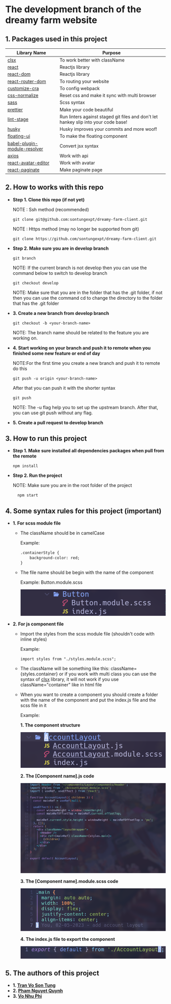 # The development branch of the dreamy farm website

## 1. Packages used in this project

| Library Name                                                                            | Purpose                                                                             |
| --------------------------------------------------------------------------------------- | ----------------------------------------------------------------------------------- |
| [clsx](https://www.npmjs.com/package/clsx)                                              | To work better with className                                                       |
| [react](https://www.npmjs.com/package/react)                                            | Reactjs library                                                                     |
| [react-dom](https://www.npmjs.com/package/react-dom)                                    | Reactjs library                                                                     |
| [react-router-dom](https://www.npmjs.com/package/react-router-dom)                      | To routing your website                                                             |
| [customize-cra](https://www.npmjs.com/package/customize-cra)                            | To config webpack                                                                   |
| [css-normalize](https://www.npmjs.com/package/css-normalize)                            | Reset css and make it sync with multi browser                                       |
| [sass](https://www.npmjs.com/package/sass)                                              | Scss syntax                                                                         |
| [prettier](https://www.npmjs.com/package/prettier)                                      | Make your code beautiful                                                            |
| [lint-stage](https://github.com/okonet/lint-staged)                                     | Run linters against staged git files and don't let hankey slip into your code base! |
| [husky](https://github.com/typicode/husky)                                              | Husky improves your commits and more woof!                                          |
| [floating-ui](https://floating-ui.com/docs/getting-started)                             | To make the floating component                                                      |
| [babel-plugin-module-resolver](https://github.com/tleunen/babel-plugin-module-resolver) | Convert jsx syntax                                                                  |
| [axios](https://github.com/axios/axios)                                                 | Work with api                                                                       |
| [react-avatar-editor](https://github.com/mosch/react-avatar-editor)                     | Work with avatar                                                                    |
| [react-paginate](https://github.com/AdeleD/react-paginate)                              | Make paginate page                                                                  |

## 2. How to works with this repo

- **Step 1. Clone this repo (if not yet)**

  NOTE : Ssh method (recommended)

  ```
  git clone git@github.com:sontungexpt/dreamy-farm-client.git
  ```

  NOTE : Https method (may no longer be supported from git)

  ```
  git clone https://github.com/sontungexpt/dreamy-farm-client.git
  ```

- **Step 2. Make sure you are in develop branch**

  ```
  git branch
  ```

  NOTE: If the current branch is not develop then you can use the command below to switch to develop branch

  ```
  git checkout develop
  ```

  NOTE: Make sure that you are in the folder that has the .git folder, if not
  then you can use the command cd to change the directory to the folder that has the .git folder

- **3. Create a new branch from develop branch**

  ```
  git checkout -b <your-branch-name>
  ```

  NOTE: The branch name should be related to the feature you are working on.

- **4. Start working on your branch and push it to remote when you finished some new feature or end of day**

  NOTE:For the first time you create a new branch and push it to remote do this

  ```
  git push -u origin <your-branch-name>
  ```

  After that you can push it with the shorter syntax

  ```
  git push
  ```

  NOTE: The -u flag help you to set up the upstream branch. After that, you can use git push without any flag.

- **5. Create a pull request to develop branch**

## 3. How to run this project

- **Step 1. Make sure installed all dependencies packages when pull from the
  remote**

  ```
  npm install
  ```

- **Step 2. Run the project**

  NOTE: Make sure you are in the root folder of the project

  ```
    npm start
  ```

## 4. Some syntax rules for this project (important)

- **1. For scss module file**

  - The className should be in camelCase

    Example:

    ```
    .containerStyle {
        background-color: red;
    }
    ```

  - The file name should be begin with the name of the component

    Example: Button.module.scss

    ![Scss FileName Example](./gitsources/scss-file-name-example.png)

- **2. For js component file**

  - Import the styles from the scss module file (shouldn't code with inline
    styles)

    Example:

    ```
    import styles from "./styles.module.scss";
    ```

  - The className will be something like this: className={styles.container} or
    if you work with multi class you can use the syntax of [clsx](https://www.npmjs.com/package/clsx) library, it
    will not work if you use className="container" like in html file

  - When you want to create a component you should create a folder with the name
    of the component and put the index.js file and the scss file in it

    Example:

    **1. The component structure**

    ![Component Example](./gitsources/component-example.png)

    **2. The [Component name].js code**

    ![Component.js Example](./gitsources/component-file-example.png)

    **3. The [Component name].module.scss code**

    ![Component Scss Example](./gitsources/scss-file-example.png)

    **4. The index.js file to export the component**

    ![Component Index Example](./gitsources/index-file-example.png)

## 5. The authors of this project

- **1. [Tran Vo Son Tung](https://github.com/sontungexpt)**
- **2. [Pham Nguyet Quynh](https://github.com/PhamNguyetQuynh)**
- **3. [Vo Nhu Phi](https://github.com/phifin)**

